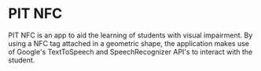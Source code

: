 # PIT NFC

PIT NFC is an app to aid the learning of students with visual impairment.
By using a NFC tag attached in a geometric shape, the application makes use of Google's TextToSpeech and SpeechRecognizer API's to interact with the student.
